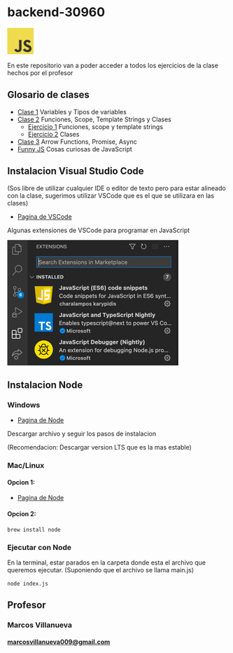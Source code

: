 # backend-30960
<img src="./utils/img/js.png" alt="JS" width="60"/>

En este repositorio van a poder acceder a todos los ejercicios de la clase hechos por el profesor

## Glosario de clases

* [Clase 1](./clase-1) Variables y Tipos de variables
* [Clase 2](./clase-2) Funciones, Scope, Template Strings y Clases
    * [Ejercicio 1](./clase-2/4-ejercicio1) Funciones, scope y template strings
    * [Ejercicio 2](./clase-2/6-ejercicio-2) Clases
* [Clase 3](./clase-3) Arrow Functions, Promise, Async
* [Funny JS](./funny-JS) Cosas curiosas de JavaScript

## Instalacion Visual Studio Code
(Sos libre de utilizar cualquier IDE o editor de 
texto pero para estar alineado con la clase, 
sugerimos utilizar VSCode que es el que se utilizara 
en las clases)

* [Pagina de VSCode](https://code.visualstudio.com/download)

Algunas extensiones de VSCode para programar en JavaScript

![extensions](./utils/img/extensions.png)

## Instalacion Node

### Windows

* [Pagina de Node](https://nodejs.org/es/download/)

Descargar archivo y seguir los pasos de instalacion

(Recomendacion: Descargar version LTS que es la mas estable)

### Mac/Linux

#### Opcion 1:

* [Pagina de Node](https://nodejs.org/es/download/)
 #### Opcion 2:

```shell
brew install node
```

### Ejecutar con Node

En la terminal, estar parados en la carpeta donde esta el 
archivo que queremos ejecutar. (Suponiendo que el archivo
se llama main.js)

```shell
node index.js
```

## Profesor
### Marcos Villanueva
#### marcosvillanueva009@gmail.com
